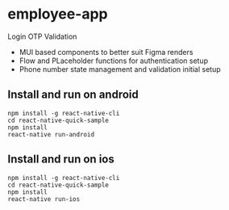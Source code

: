 # employee-app
Login OTP Validation
- MUI based components to better suit Figma renders
- Flow and PLaceholder functions for authentication setup 
- Phone number state management and validation initial setup


## Install and run on android
```
npm install -g react-native-cli
cd react-native-quick-sample
npm install
react-native run-android
```

## Install and run on ios
```
npm install -g react-native-cli
cd react-native-quick-sample
npm install
react-native run-ios
```
